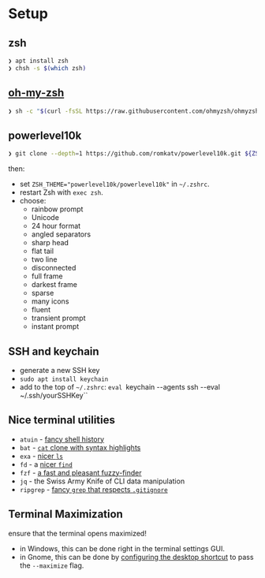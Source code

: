 # Setup

## zsh

```sh
❯ apt install zsh
❯ chsh -s $(which zsh)
```

## [oh-my-zsh](https://ohmyz.sh/)

```sh
❯ sh -c "$(curl -fsSL https://raw.githubusercontent.com/ohmyzsh/ohmyzsh/master/tools/install.sh)"
```

## powerlevel10k

```sh
❯ git clone --depth=1 https://github.com/romkatv/powerlevel10k.git ${ZSH_CUSTOM:-$HOME/.oh-my-zsh/custom}/themes/powerlevel10k
```

then:

- set `ZSH_THEME="powerlevel10k/powerlevel10k"` in `~/.zshrc`.
- restart Zsh with `exec zsh`.
- choose:
  - rainbow prompt
  - Unicode
  - 24 hour format
  - angled separators
  - sharp head
  - flat tail
  - two line
  - disconnected
  - full frame
  - darkest frame
  - sparse
  - many icons
  - fluent
  - transient prompt
  - instant prompt

## SSH and keychain

- generate a new SSH key
- `sudo apt install keychain`
- add to the top of `~/.zshrc`: `eval `keychain --agents ssh --eval ~/.ssh/yourSSHKey``

## Nice terminal utilities

- `atuin` - [fancy shell history](https://atuin.sh/)
- `bat` - [`cat` clone with syntax highlights](https://github.com/sharkdp/bat)
- `exa` - [nicer `ls`](https://the.exa.website/)
- `fd` - a [nicer `find`](https://github.com/sharkdp/fd)
- `fzf` - [a fast and pleasant fuzzy-finder](https://github.com/junegunn/fzf)
- `jq` - the Swiss Army Knife of CLI data manipulation
- `ripgrep` - [fancy `grep` that respects `.gitignore`](https://github.com/BurntSushi/ripgrep)

## Terminal Maximization

ensure that the terminal opens maximized!

- in Windows, this can be done right in the terminal settings GUI.
- in Gnome, this can be done by [configuring the desktop shortcut](https://askubuntu.com/a/408202) to pass the `--maximize` flag.
